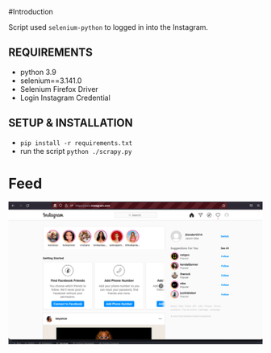 #Introduction

Script used `selenium-python` to logged in into the Instagram.

## REQUIREMENTS
- python 3.9
- selenium==3.141.0
- Selenium Firefox Driver
- Login Instagram Credential

## SETUP & INSTALLATION
- `pip install -r requirements.txt`
- run the script `python ./scrapy.py`


# Feed
![alt text](https://raw.githubusercontent.com/jitender0514/selenium-task/master/screenshot.png)
